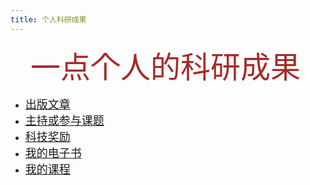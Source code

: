 ```yaml
---
title: 个人科研成果
---
```


   <font color=brown size=10>一点个人的科研成果</font>

- <font size=4.5>[出版文章](article/article)</font>
- <font size=4.5>[主持或参与课题](project)</font>
- <font size=4.5>[科技奖励](award/award)</font>
- <font size=4.5>[我的电子书](book)</font>
- <font size=4.5>[我的课程](https://shzurology-coure.netlify.app/)</font>
